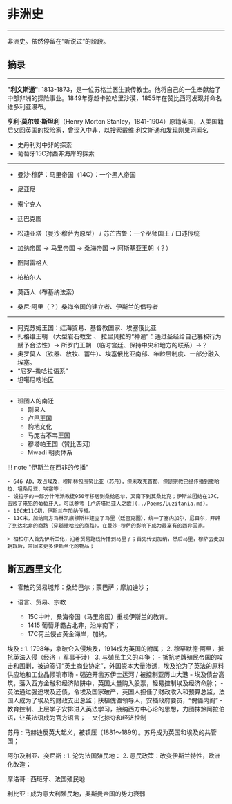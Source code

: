 # 非洲史
---

非洲史。依然停留在“听说过”的阶段。

## 摘录
----


**"利文斯通"**: 1813-1873，是一位苏格兰医生兼传教士。他将自己的一生奉献给了中部非洲的探险事业。1849年穿越卡拉哈里沙漠，1855年在赞比西河发现并命名维多利亚瀑布。

**亨利·莫尔顿·斯坦利**（Henry Morton Stanley，1841-1904）原籍英国，入美国籍后又回英国的探险家，曾深入中非，以搜索戴维·利文斯通和发现刚果河闻名

- 史丹利对中非的探索
- 葡萄牙15C对西非海岸的探索

----------------
- 曼沙·穆萨：马里帝国（14C）：一个黑人帝国
- 尼亚尼
- 索宁克人
- 廷巴克图
- 松迪亚塔（曼沙·穆萨为原型）  / 苏芒古鲁：一个巫师国王 / 口述传统

- 加纳帝国 -> 马里帝国 -> 桑海帝国 -> 阿斯基亚王朝（？）
- 图阿雷格人
- 柏柏尔人
- 莫西人（布基纳法索）
- 桑尼·阿里（？）桑海帝国的建立者、伊斯兰的倡导者

------------

- 阿克苏姆王国：红海贸易、基督教国家、埃塞俄比亚
- 扎格维王朝 （大型岩石教堂 、 拉里贝拉的“神谕”：通过圣经给自己篡权行为赋予合法性）-> 所罗门王朝 （临时宫廷、保持中央和地方的联系）->？
- 奥罗莫人（铁器、放牧、蓄牛）、埃塞俄比亚南部、年龄层制度、一部分融入埃塞。
- “尼罗-撒哈拉语系”
- 坦噶尼喀地区



--------- 
- 班图人的南迁
  - 刚果人
  - 卢巴王国
  - 豹地文化
  - 马庞古不韦王国
  - 穆塔帕王国（赞比西河）
  - Mwadi 朝贡体系


!!! note "伊斯兰在西非的传播"

    - 646 AD，攻占埃及，穆斯林包围努比亚（苏丹），但未攻克首都，但是宗教已经传播到撒哈拉、坦桑尼亚、埃塞等；
    - 设拉子的一部分什叶派教徒950年移居到桑给巴尔，又南下到莫桑比克；伊斯兰团结在17C，击败了来犯的葡萄牙人。可以参考 [卢济塔尼亚人之歌](../Poems/Luzitania.md)。
    - 10C末11C初，伊斯兰在加纳传播。
    - 11C末，加纳南方马林凯族穆斯林建立了马里（廷巴克图），统一了塞内加尔，尼日尔，开辟了到达北非的商路（穿越撒哈拉的商路）。在曼沙·穆萨的影响下成为最富有的西非国家。

    > 柏柏尔人首先伊斯兰化，沿着贸易路线传播到马里了；首先传到加纳，然后马里，穆萨去麦加朝觐后，带回来更多伊斯兰化的物品；

## 斯瓦西里文化

- 零散的贸易城邦：桑给巴尔；蒙巴萨；摩加迪沙；
- 语言、贸易、宗教

    - 15C中叶，桑海帝国（马里帝国）重视伊斯兰的教育。
    - 1415 葡萄牙霸占北非，沿岸南下；
    - 17C荷兰侵占黄金海岸，加纳。

埃及
:   1. 1798年，拿破仑入侵埃及，1914成为英国的附属；
    2. 穆罕默德·阿里，抵抗英法入侵（经济 + 军事干涉）
    3. 与殖民主义的斗争：
        - 抵抗老牌殖民帝国的攻击和围剿，被迫签订“英土商业协定”，外国资本大量渗透，埃及沦为了英法的原料供应地和工业品倾销市场
        - 强迫开凿苏伊士运河 / 被控制亚历山大港
        - 埃及债台高筑，落入西方金融和经济陷阱中，英国大量购入股票，轻易控制埃及经济命脉；
        - 英法通过强迫埃及还债，令埃及国家破产，英国人担任了财政收入和预算总监，法国人成为了埃及的财政支出总监；扶植傀儡领导人，安插政府要员，“傀儡内阁”
        - 教育控制、上层学子安排进入英法学习，接纳西方中心论的思想，力图抹煞阿拉伯语，让英法语成为官方语言；
        - 文化掠夺和经济控制

苏丹
:   马赫迪反英大起义，被镇压（1881～1899）。苏丹成为英国和埃及的共管国；

阿尔及利亚、突尼斯
:   1. 沦为法国殖民地：
    2. 愚民政策：改变伊斯兰特性，欧洲化改造；

摩洛哥
:   西班牙、法国殖民地

利比亚
:   成为意大利殖民地，奥斯曼帝国的势力衰弱